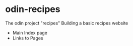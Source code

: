 # odin-recipes
The odin project "recipes"
Building a basic recipes website
- Main Index page
- Links to Pages
